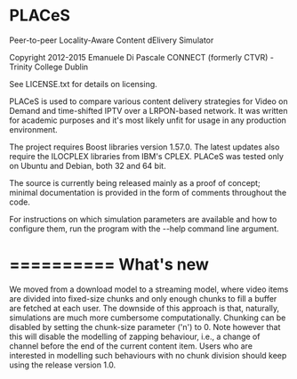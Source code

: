 PLACeS
======

Peer-to-peer Locality-Aware Content dElivery Simulator

Copyright 2012-2015 Emanuele Di Pascale
CONNECT (formerly CTVR) - Trinity College Dublin

See LICENSE.txt for details on licensing.

PLACeS is used to compare various content delivery strategies for
Video on Demand and time-shifted IPTV over a LRPON-based network.
It was written for academic purposes and it's most likely
unfit for usage in any production environment. 

The project requires Boost libraries version 1.57.0.
The latest updates also require the ILOCPLEX libraries from IBM's CPLEX.
PLACeS was tested only on Ubuntu and Debian, both 32 and 64 bit.

The source is currently being released mainly as a proof of concept;
minimal documentation is provided in the form of comments throughout 
the code. 

For instructions on which simulation parameters are available and how
to configure them, run the program with the --help command line argument.

==========
What's new
==========

We moved from a download model to a streaming model, where video items
are divided into fixed-size chunks and only enough chunks to fill a buffer
are fetched at each user. The downside of this approach is that, naturally,
simulations are much more cumbersome computationally. Chunking can be
disabled by setting the chunk-size parameter ('n') to 0. Note however
that this will disable the modelling of zapping behaviour, i.e., a change
of channel before the end of the current content item. Users who are 
interested in modelling such behaviours with no chunk division should
keep using the release version 1.0.